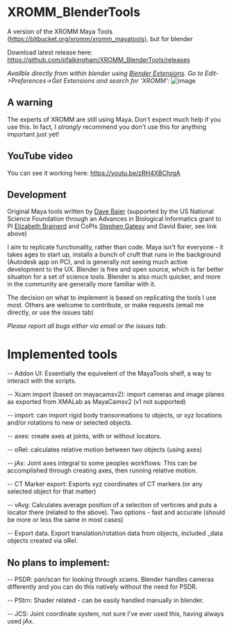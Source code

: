 # XROMM_BlenderTools
A version of the XROMM Maya Tools (https://bitbucket.org/xromm/xromm_mayatools), but for blender 

Download latest release here: https://github.com/pfalkingham/XROMM_BlenderTools/releases

*Availble directly from within blender using [Blender Extensions](https://extensions.blender.org/add-ons/xromm-tools/). Go to Edit->Preferences->Get Extensions and search for 'XROMM':*
![image](https://github.com/user-attachments/assets/dad68283-86d4-482b-9276-45bd03ba8388)


## A warning ##
The experts of XROMM are still using Maya.  Don't expect much help if you use this. In fact, I _strongly_ recommend you don't use this for anything important just yet! 

## YouTube video ##

You can see it working here: https://youtu.be/zRH4XBChrgA

## Development

Original Maya tools written by <a href="https://biology.providence.edu/faculty-members/david-baier/">Dave Baier</a> (supported by the US National Science Foundation through an Advances in Biological Informatics grant to PI <a href = "https://vivo.brown.edu/display/ebrainer">Elizabeth Brainerd</a> and CoPIs <a href="https://vivo.brown.edu/display/sgatesy">Stephen Gatesy</a> and David Baier, see link above)

I aim to replicate functionality, rather than code.  Maya isn't for everyone - it takes ages to start up, installs a bunch of cruft that runs in the background (Autodesk app on PC), and is generally not seeing much active development to the UX.  Blender is free and open source, which is far better situation for a set of science tools.  Blender is also much quicker, and more in the community are generally more familiar with it.

The decision on what to implement is based on replicating the tools I use most.  Others are welcome to contribute, or make requests (email me directly, or use the issues tab)

_Please report all bugs either via email or the issues tab._

# Implemented tools

-- Addon UI: Essentially the equivelent of the MayaTools shelf, a way to interact with the scripts.

-- Xcam import (based on mayacamsv2): import cameras and image planes as exported from XMALab as MayaCamsv2 (v1 not supported)

-- import:  can import rigid body transormations to objects, or xyz locations and/or rotations to new or selected objects.
 
-- axes: create axes at joints, with or without locators.

-- oRel: calculates relative motion between two objects (using axes)

-- jAx: Joint axes integral to some peoples workflows: This can be accomplished through creating axes, then running relative motion.
 
-- CT Marker export: Exports xyz coordinates of CT markers (or any selected object for that matter)

-- vAvg: Calculates average position of a selection of verticies and puts a locator there (related to the above). Two options - fast and accurate (should be more or less the same in most cases)

-- Export data.  Export translation/rotation data from objects, included _data objects created via oRel.


## No plans to implement:

-- PSDR: pan/scan for looking through xcams.  Blender handles cameras differently and you can do this natively without the need for PSDR.

-- PStrn: Shader related - can be easily handled manually in blender.  

-- JCS: Joint coordinate system, not sure I've ever used this, having always used jAx.

